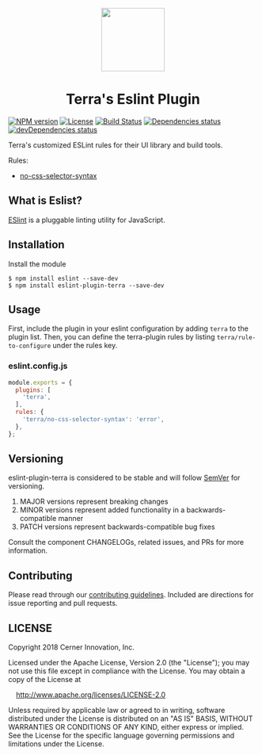 <!-- Logo -->
<p align="center">
  <img height="128" width="128" src="https://github.com/cerner/eslint-plugin-terra/raw/master/terra.png">
</p>

<!-- Name -->
<h1 align="center">
  Terra's Eslint Plugin
</h1>

[![NPM version](https://badgen.net/npm/v/eslint-plugin-terra)](https://www.npmjs.org/package/eslint-plugin-terra)
[![License](https://badgen.net/github/license/cerner/eslint-plugin-terra)](https://github.com/cerner/eslint-plugin-terra/blob/master/LICENSE)
[![Build Status](https://badgen.net/travis/cerner/eslint-plugin-terra)](https://travis-ci.org/cerner/eslint-plugin-terra)
[![Dependencies status](https://badgen.net/david/dep/cerner/eslint-plugin-terra)](https://david-dm.org/cerner/eslint-plugin-terra)
[![devDependencies status](https://badgen.net/david/dev/cerner/eslint-plugin-terra)](https://david-dm.org/cerner/eslint-plugin-terra?type=dev)


Terra's customized ESLint rules for their UI library and build tools.

Rules:
- [no-css-selector-syntax](docs/no-css-selector-syntax.md)

## What is Eslist?

[ESlint](https://eslint.org/) is a pluggable linting utility for JavaScript.

## Installation

Install the module

```shell
$ npm install eslint --save-dev
$ npm install eslint-plugin-terra --save-dev
```

## Usage
First, include the plugin in your eslint configuration by adding `terra` to the plugin list. Then, you can define the terra-plugin rules by listing `terra/rule-to-configure` under the rules key.


### eslint.config.js
```js
module.exports = {
  plugins: [
    'terra',
  ],
  rules: {
    'terra/no-css-selector-syntax': 'error',
  },
};

```

## Versioning

eslint-plugin-terra is considered to be stable and will follow [SemVer](http://semver.org/) for versioning.
1. MAJOR versions represent breaking changes
2. MINOR versions represent added functionality in a backwards-compatible manner
3. PATCH versions represent backwards-compatible bug fixes

Consult the component CHANGELOGs, related issues, and PRs for more information.

## Contributing

Please read through our [contributing guidelines](CONTRIBUTING.md). Included are directions for issue reporting and pull requests.

## LICENSE

Copyright 2018 Cerner Innovation, Inc.

Licensed under the Apache License, Version 2.0 (the "License"); you may not use this file except in compliance with the License. You may obtain a copy of the License at

&nbsp;&nbsp;&nbsp;&nbsp;http://www.apache.org/licenses/LICENSE-2.0

Unless required by applicable law or agreed to in writing, software distributed under the License is distributed on an "AS IS" BASIS, WITHOUT WARRANTIES OR CONDITIONS OF ANY KIND, either express or implied. See the License for the specific language governing permissions and limitations under the License.
